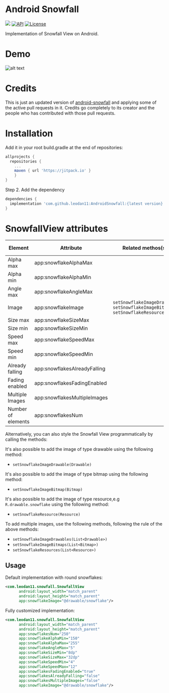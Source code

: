 # Android Snowfall

[![](https://jitpack.io/v/leodan11/AndroidSnowfall.svg)](https://jitpack.io/#leodan11/AndroidSnowfall)
[![API](https://img.shields.io/badge/API-21%2B-brightgreen.svg?style=flat)](https://android-arsenal.com/api?level=21)
[![License](https://img.shields.io/badge/License-Apache%202.0-blue.svg)](https://opensource.org/licenses/Apache-2.0)

Implementation of Snowfall View on Android.


# Demo
![alt text](https://raw.githubusercontent.com/JetradarMobile/android-snowfall/master/art/hotellook-demo.gif)

# Credits

This is just an updated version of [android-snowfall](https://github.com/JetradarMobile/android-snowfall) and applying some of the active pull requests in it. 
Credits go completely to its creator and the people who has contributed with those pull requests.

# Installation

Add it in your root build.gradle at the end of repositories:
```gradle
allprojects {
  repositories {
    ...
    maven { url 'https://jitpack.io' }
    }
}
```

Step 2. Add the dependency
```gradle
dependencies {
  implementation 'com.github.leodan11:AndroidSnowfall:{latest version}'
}
```

# SnowfallView attributes

| Element  | Attribute  | Related methos(s)  | Default value  |
|---|---|---|---|
| Alpha max  | app:snowflakeAlphaMax  |   | 250  |
| Alpha min | app:snowflakeAlphaMin  |   | 150  |
| Angle max | app:snowflakeAngleMax  |   | 10  |
| Image | app:snowflakeImage  | `setSnowflakeImageDrawable`<br/>`setSnowflakeImageBitmap`<br/>`setSnowflakeResource`  | `null`  |
| Size max | app:snowflakeSizeMax  |   | 8dp  |
| Size min | app:snowflakeSizeMin  |   | 2dp  |
| Speed max | app:snowflakeSpeedMax  |   | 8  |
| Speed min | app:snowflakeSpeedMin  |   | 2  |
| Already falling | app:snowflakesAlreadyFalling  |   | false  |
| Fading enabled | app:snowflakesFadingEnabled  |   | false  |
| Multiple Images | app:snowflakesMultipleImages  |   | false  |
| Number of elements | app:snowflakesNum  |   | 200  |

Alternatively, you can also style the Snowfall View programmatically by calling the methods:

 It's also possible to add the image of type drawable using the following method:
- `setSnowflakeImageDrawable(Drawable)`

 It's also possible to add the image of type bitmap using the following method:
- `setSnowflakeImageBitmap(Bitmap)`

 It's also possible to add the image of type resource,e.g `R.drawable.snowflake` using the following method:
- `setSnowflakeResource(Resource)`

To add multiple images, use the following methods, following the rule of the above methods:
- `setSnowflakeImageDrawables(List<Drawable>)`
- `setSnowflakeImageBitmaps(List<Bitmap>)`
- `setSnowflakeResources(List<Resource>)`


Usage
-----

Default implementation with round snowflakes:

```xml
<com.leodan11.snowfall.SnowfallView
      android:layout_width="match_parent"
      android:layout_height="match_parent"
      app:snowflakeImage="@drawable/snowflake"/>
```

Fully customized implementation:

```xml
<com.leodan11.snowfall.SnowfallView
      android:layout_width="match_parent"
      android:layout_height="match_parent"
      app:snowflakesNum="250"
      app:snowflakeAlphaMin="150"
      app:snowflakeAlphaMax="255"
      app:snowflakeAngleMax="5"
      app:snowflakeSizeMin="8dp"
      app:snowflakeSizeMax="32dp"
      app:snowflakeSpeedMin="4"
      app:snowflakeSpeedMax="12"
      app:snowflakesFadingEnabled="true"
      app:snowflakesAlreadyFalling="false"
      app:snowflakesMultipleImages="false"
      app:snowflakeImage="@drawable/snowflake"/>
```
